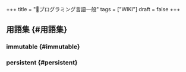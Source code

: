 +++
title = "📝プログラミング言語一般"
tags = ["WIKI"]
draft = false
+++

## 用語集 {#用語集}


### immutable {#immutable}


### persistent {#persistent}
